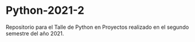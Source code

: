 # Python-2021-2
Repositorio para el Talle de Python en Proyectos realizado en el segundo semestre del año 2021. 
